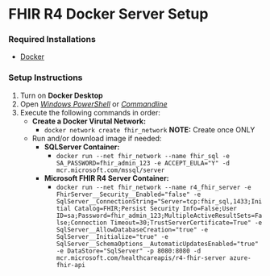 # FHIR R4 Docker Server Setup

### Required Installations

 * [Docker](https://docs.docker.com/get-docker/)

### Setup Instructions

  1. Turn on **Docker Desktop**
  2. Open [*Windows PowerShell*](https://learn.microsoft.com/en-us/powershell/) or [*Commandline*](https://learn.microsoft.com/en-us/windows-server/administration/windows-commands/windows-commands)
  3. Execute the following commands in order:
     * **Create a Docker Virutal Network:**
       * `docker network create fhir_network` **NOTE:** Create once ONLY
     * Run and/or download image if needed:
       * **SQLServer Container:**
         * `docker run --net fhir_network --name fhir_sql -e SA_PASSWORD=fhir_admin_123 -e ACCEPT_EULA="Y" -d mcr.microsoft.com/mssql/server`
       * **Microsoft FHIR R4 Server Container:**
         * ```docker run --net fhir_network --name r4_fhir_server -e FhirServer__Security__Enabled="false" -e SqlServer__ConnectionString="Server=tcp:fhir_sql,1433;Initial Catalog=FHIR;Persist Security Info=False;User ID=sa;Password=fhir_admin_123;MultipleActiveResultSets=False;Connection Timeout=30;TrustServerCertificate=True" -e SqlServer__AllowDatabaseCreation="true" -e SqlServer__Initialize="true" -e SqlServer__SchemaOptions__AutomaticUpdatesEnabled="true" -e DataStore="SqlServer" -p 8080:8080 -d mcr.microsoft.com/healthcareapis/r4-fhir-server azure-fhir-api```